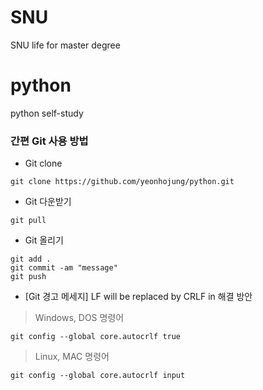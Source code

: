 # SNU
SNU life for master degree

# python
python self-study

### 간편 Git 사용 방법
  - Git clone
```
git clone https://github.com/yeonhojung/python.git
```
  - Git 다운받기
```
git pull
```
  - Git 올리기
```
git add .
git commit -am "message"
git push 
```

  - [Git 경고 메세지] LF will be replaced by CRLF in 해결 방안
> Windows, DOS 명령어
```
git config --global core.autocrlf true
```


> Linux, MAC 명령어
```
git config --global core.autocrlf input
```
